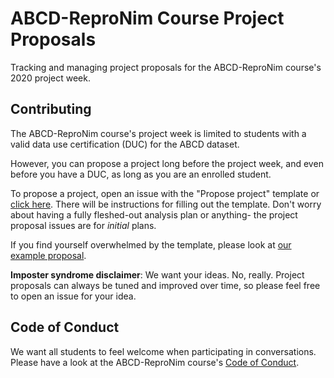 # ABCD-ReproNim Course Project Proposals
Tracking and managing project proposals for the ABCD-ReproNim course's 2020 project week.

## Contributing

The ABCD-ReproNim course's project week is limited to students with a valid data use certification (DUC) for the ABCD dataset.

However, you can propose a project long before the project week, and even before you have a DUC, as long as you are an enrolled student.

To propose a project, open an issue with the "Propose project" template or [click here](https://github.com/ABCD-ReproNim/projects/issues/new/choose).
There will be instructions for filling out the template.
Don't worry about having a fully fleshed-out analysis plan or anything- the project proposal issues are for _initial_ plans.

If you find yourself overwhelmed by the template, please look at [our example proposal](https://github.com/ABCD-ReproNim/projects/issues/2).

**Imposter syndrome disclaimer**: We want your ideas. No, really. Project proposals can always be tuned and improved over time, so please feel free to open an issue for your idea.

## Code of Conduct

We want all students to feel welcome when participating in conversations.
Please have a look at the ABCD-ReproNim course's [Code of Conduct](https://docs.google.com/document/d/1XQf9aEggUlwIlft8mVGC1mdMjiJVWF4RDnnVGWKvfo8/edit?usp=sharing).
